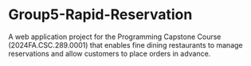 # Group5-Rapid-Reservation
A web application project for the Programming Capstone Course (2024FA.CSC.289.0001) that enables fine dining restaurants to manage reservations and allow customers to place orders in advance.
